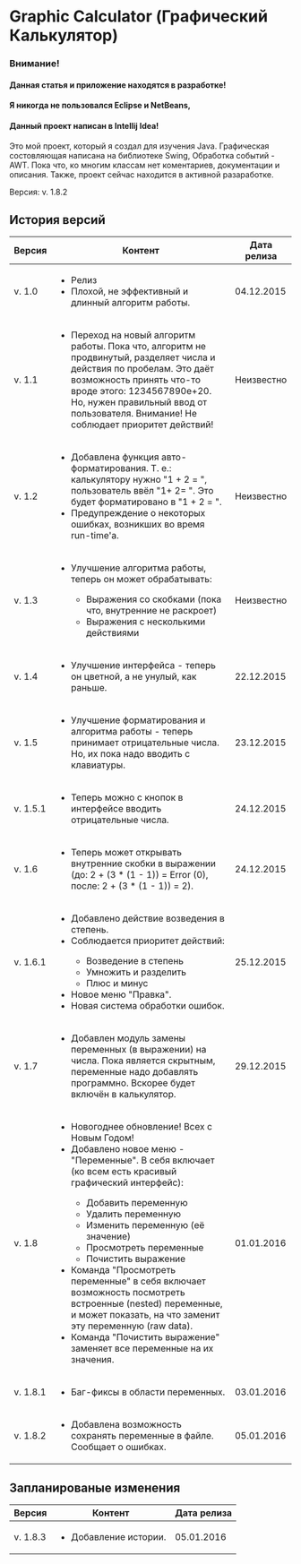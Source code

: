 # Graphic Calculator (Графический Калькулятор)

### **Внимание!**
#### Данная статья и приложение находятся в разработке!
#### Я никогда не пользовался Eclipse и NetBeans,
#### Данный проект написан в Intellij Idea!

Это мой проект, который я создал для изучения Java. 
Графическая состовляющая написана на библиотеке Swing, 
Обработка событий - AWT. 
Пока что, ко многим классам нет коментариев, документации и описания. 
Также, проект сейчас находится в активной разаработке.

Версия: v. 1.8.2

## История версий

|  Версия  | Контент | Дата релиза |
|----------|---------|-------------|
| v. 1.0   | <ul><li>Релиз</li><li>Плохой, не эффективный и длинный алгоритм работы.</li></ul> | 04.12.2015 |
| v. 1.1   | <ul><li>Переход на новый алгоритм работы. Пока что, алгоритм не продвинутый, разделяет числа и действия по пробелам. Это даёт возможность принять что-то вроде этого: 1234567890e+20. Но, нужен правильный ввод от пользователя. Внимание! Не соблюдает приоритет действий!</li></ul> | Неизвестно |
| v. 1.2   | <ul><li>Добавлена функция авто-форматирования. Т. е.: калькулятору нужно "1 + 2 = ", пользователь ввёл "1+ 2= ". Это  будет форматировано в "1 + 2 = ".</li><li>Предупреждение о некоторых ошибках, возникших во время run-time'а.</li></ul> | Неизвестно |
| v. 1.3   | <ul><li>Улучшение алгоритма работы, теперь он может обрабатывать: </li><ul><li>Выражения со скобками (пока что, внутренние не раскроет)</li><li>Выражения с несколькими действиями</li></ul></ul> | Неизвестно |
| v. 1.4   | <ul><li>Улучшение интерфейса - теперь он цветной, а не унулый, как раньше.</li></ul> | 22.12.2015 |
| v. 1.5   | <ul><li>Улучшение форматирования и алгоритма работы - теперь принимает отрицательные числа. Но, их пока надо вводить с клавиатуры.</ul></li> | 23.12.2015 |
| v. 1.5.1 | <ul><li>Теперь можно с кнопок в интерфейсе вводить отрицательные числа.</ul></li> | 24.12.2015 |
| v. 1.6   | <ul><li>Теперь может открывать внутренние скобки в выражении (до: 2 + (3 * (1 - 1)) = Error (0), после: 2 + (3 * (1 - 1)) = 2).</ul></li> | 24.12.2015 |
| v. 1.6.1 | <ul><li>Добавлено действие возведения в степень.</li><li>Соблюдается приоритет действий:</li><ul><li>Возведение в степень</li><li>Умножить и разделить</li><li>Плюс и минус</li></ul></li><li>Новое меню "Правка".</li><li>Новая система обработки ошибок.</l></ul> | 25.12.2015 |
| v. 1.7   | <ul><li>Добавлен модуль замены переменных (в выражении) на числа. Пока является скрытным, переменные надо добавлять программно. Вскорее будет включён в калькулятор.</li></ul> | 29.12.2015 |
| v. 1.8   | <ul><li>Новогоднее обновление! Всех с Новым Годом!</li><li>Добавлено новое меню - "Переменные". В себя включает (ко всем есть красивый графический интерфейс):</li><ul><li>Добавить переменную</li><li>Удалить переменную</li><li>Изменить переменную (её значение)</li><li>Просмотреть переменные</li><li>Почистить выражение</li></ul><li>Команда "Просмотреть переменные" в себя включает возможность посмотреть встроенные (nested) переменные, и может показать, на что заменит эту переменную (raw data).</li><li>Команда "Почистить выражение" заменяет все переменные на их значения.</li></ul> | 01.01.2016 |
| v. 1.8.1 | <ul><li>Баг-фиксы в области переменных.</li></ul> | 03.01.2016 |
| v. 1.8.2 | <ul><li>Добавлена возможность сохранять переменные в файле. Сообщает о ошибках.</li></ul> | 05.01.2016 |

## Запланированые изменения

|  Версия  | Контент | Дата релиза |
|----------|---------|-------------|
| v. 1.8.3 | <ul><li>Добавление истории.</li></ul> | 05.01.2016  |